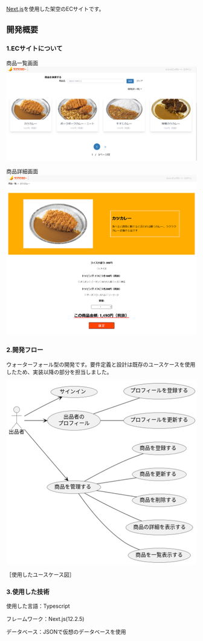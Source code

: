 [Next.js](https://nextjs.org/)を使用した架空のECサイトです。

## 開発概要

### 1.ECサイトについて
商品一覧画面
![item-list](./public/item-list.png)

商品詳細画面
![details](./public/details.png)

### 2.開発フロー
ウォーターフォール型の開発です。要件定義と設計は既存のユースケースを使用したため、実装以降の部分を担当しました。

![usecase](./public/usecase.png)

［使用したユースケース図］

### 3.使用した技術

使用した言語：Typescript

フレームワーク：Next.js(12.2.5)

データベース：JSONで仮想のデータベースを使用


